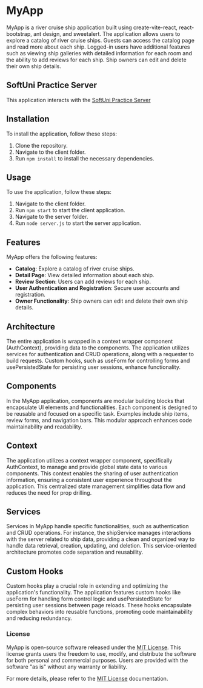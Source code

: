 # MyApp

MyApp is a river cruise ship application built using create-vite-react, react-bootstrap, ant design, and sweetalert. The application allows users to explore a catalog of river cruise ships. Guests can access the catalog page and read more about each ship. Logged-in users have additional features such as viewing ship galleries with detailed information for each room and the ability to add reviews for each ship. Ship owners can edit and delete their own ship details.
## SoftUni Practice Server

This application interacts with the [SoftUni Practice Server](https://github.com/softuni-practice-server/softuni-practice-server)

## Installation

To install the application, follow these steps:

1. Clone the repository.
2. Navigate to the client folder.
3. Run `npm install` to install the necessary dependencies.

## Usage

To use the application, follow these steps:

1. Navigate to the client folder.
2. Run `npm start` to start the client application.
3. Navigate to the server folder.
4. Run `node server.js` to start the server application.

## Features

MyApp offers the following features:

- **Catalog**: Explore a catalog of river cruise ships.
- **Detail Page**: View detailed information about each ship.
- **Review Section**: Users can add reviews for each ship.
- **User Authentication and Registration**: Secure user accounts and registration.
- **Owner Functionality**: Ship owners can edit and delete their own ship details.

## Architecture

The entire application is wrapped in a context wrapper component (AuthContext), providing data to the components. The application utilizes services for authentication and CRUD operations, along with a requester to build requests. Custom hooks, such as useForm for controlling forms and usePersistedState for persisting user sessions, enhance functionality.

## Components

In the MyApp application, components are modular building blocks that encapsulate UI elements and functionalities. Each component is designed to be reusable and focused on a specific task. Examples include ship items, review forms, and navigation bars. This modular approach enhances code maintainability and readability.

## Context

The application utilizes a context wrapper component, specifically AuthContext, to manage and provide global state data to various components. This context enables the sharing of user authentication information, ensuring a consistent user experience throughout the application. This centralized state management simplifies data flow and reduces the need for prop drilling.

## Services

Services in MyApp handle specific functionalities, such as authentication and CRUD operations. For instance, the shipService manages interactions with the server related to ship data, providing a clean and organized way to handle data retrieval, creation, updating, and deletion. This service-oriented architecture promotes code separation and reusability.

## Custom Hooks

Custom hooks play a crucial role in extending and optimizing the application's functionality. The application features custom hooks like useForm for handling form control logic and usePersistedState for persisting user sessions between page reloads. These hooks encapsulate complex behaviors into reusable functions, promoting code maintainability and reducing redundancy.

### License

MyApp is open-source software released under the [MIT License](https://opensource.org/licenses/MIT). This license grants users the freedom to use, modify, and distribute the software for both personal and commercial purposes. Users are provided with the software "as is" without any warranty or liability.

For more details, please refer to the [MIT License](https://opensource.org/licenses/MIT) documentation.
